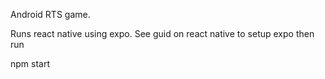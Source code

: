 Android RTS game.

Runs react native using expo. See guid on react native to setup expo then run 

npm start